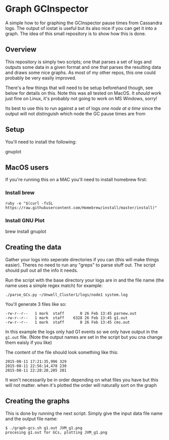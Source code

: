 # Graph GCInspector

A simple how to for graphing the GCInspector pause times from Cassandra logs. The output of iostat is useful but its also nice if you can get it into a graph. The idea of this small repository is to show how this is done.

## Overview

This repository is simply two scripts; one that parses a set of logs and outputs some data in a given format and one that parses the resulting data and draws some nice graphs. As most of my other repos, this one could probably be very easily improved.

There's a few things that will need to be setup beforehand though, see below for details on this. Note this was all tested on MacOS. It _should_ work just fine on Linux, it's probably not going to work on MS Windows, sorry!

Its best to use this to run against a set of logs *one node at a time* since the output will not distinguish which node the GC pause times are from

## Setup

You'll need to install the following:

gnuplot

## MacOS users

If you're running this on a MAC you'll need to install homebrew first:

### Install brew

```
ruby -e "$(curl -fsSL https://raw.githubusercontent.com/Homebrew/install/master/install)"
```

### Install GNU Plot

brew install gnuplot

## Creating the data

Gather your logs into seperate directories if you can (this will make things easier). Theres no need to run any "greps" to parse stuff out. The script should pull out all the info it needs.

Run the script with the base directory your logs are in and the file name (the name uses a simple regex match) for example:

```
./parse_GCs.py ~/Unwell_Cluster1/logs/node1 system.log
```

You'll generate 3 files like so:

```
-rw-r--r--   1 mark  staff       0 26 Feb 13:45 parnew.out
-rw-r--r--   1 mark  staff    6328 26 Feb 13:45 g1.out
-rw-r--r--   1 mark  staff       0 26 Feb 13:45 cms.out
```

In this example the logs only had G1 events so we only have output in the `g1.out` file. (Note the output names are set in the script but you cna change them eaisly if you like)

The content of the file should look something like this:

```
2015-08-11 17:21:35,996 329
2015-08-11 22:56:14,478 230
2015-08-11 22:28:20,205 201
```

It won't necessarily be in order depending on what files you have but this will not matter. when it's plotted the order will naturally sort on the graph

## Creating the graphs

This is done by running the next script. Simply give the input data file name and the output file name:

```
$ ./graph-gcs.sh g1.out JVM_g1.png
procesing g1.out for GCs, plotting JVM_g1.png
```



